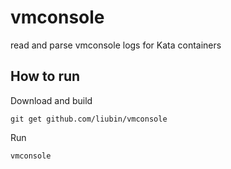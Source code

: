 # vmconsole

read and parse vmconsole logs for Kata containers

## How to run


Download and build

```
git get github.com/liubin/vmconsole
```

Run

```
vmconsole
```


